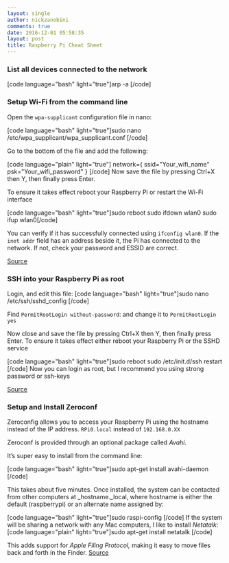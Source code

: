 ```yaml
---
layout: single
author: nickzanobini
comments: true
date: 2016-12-01 05:58:35
layout: post
title: Raspberry Pi Cheat Sheet
---
```


### List all devices connected to the network



[code language="bash" light="true"]arp -a
[/code]



### Setup Wi-Fi from the command line





Open the `wpa-supplicant` configuration file in nano:



[code language="bash" light="true"]sudo nano /etc/wpa_supplicant/wpa_supplicant.conf
[/code]



Go to the bottom of the file and add the following:



[code language="plain" light="true"]
network={
    ssid="Your_wifi_name"
    psk="Your_wifi_password"
}
[/code]
Now save the file by pressing Ctrl+X then Y, then finally press Enter.



To ensure it takes effect reboot your Raspberry Pi or restart the Wi-Fi interface



[code language="bash" light="true"]sudo reboot
sudo ifdown wlan0
sudo ifup wlan0[/code]



You can verify if it has successfully connected using `ifconfig wlan0`. If the `inet addr` field has an address beside it, the Pi has connected to the network. If not, check your password and ESSID are correct.





[Source](https://www.raspberrypi.org/documentation/configuration/wireless/wireless-cli.md)





### SSH into your Raspberry Pi as root



Login, and edit this file:
[code language="bash" light="true"]sudo nano /etc/ssh/sshd_config
[/code]



Find `PermitRootLogin without-password`: and change it to `PermitRootLogin yes`





Now close and save the file by pressing Ctrl+X then Y, then finally press Enter.
To ensure it takes effect either reboot your Raspberry Pi or the SSHD service



[code language="bash" light="true"]sudo reboot
sudo /etc/init.d/ssh restart [/code]
Now you can login as root, but I recommend you using strong password or ssh-keys



[Source](http://raspberrypi.stackexchange.com/questions/48056/login-as-root-not-possible)





### Setup and Install Zeroconf





Zeroconfig allows you to access your Raspberry Pi using the hostname instead of the IP address.
`RPi0.local` instead of `192.168.0.XX`





Zeroconf is provided through an optional package called _Avahi._





It’s super easy to install from the command line:



[code language="bash" light="true"]sudo apt-get install avahi-daemon
[/code]



This takes about five minutes. Once installed, the system can be contacted from other computers at _hostname._local, where hostname is either the default (raspberrypi) or an alternate name assigned by:



[code language="bash" light="true"]sudo raspi-config
[/code]
If the system will be sharing a network with any Mac computers, I like to install _Netatalk:_
[code language="plain" light="true"]sudo apt-get install netatalk
[/code]



This adds support for _Apple Filing Protocol,_ making it easy to move files back and forth in the Finder.
[Source](https://learn.adafruit.com/bonjour-zeroconf-networking-for-windows-and-linux/overview)
